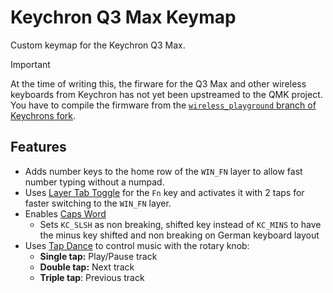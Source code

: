 # Keychron Q3 Max Keymap

Custom keymap for the Keychron Q3 Max.

> [!IMPORTANT]
> At the time of writing this, the firware for the Q3 Max and other wireless keyboards from Keychron has not yet been upstreamed to the QMK project. You have to compile the firmware from the [`wireless_playground` branch of Keychrons fork](https://github.com/Keychron/qmk_firmware/tree/wireless_playground).

## Features

* Adds number keys to the home row of the `WIN_FN` layer to allow fast number typing without a numpad.
* Uses [Layer Tab Toggle](https://docs.qmk.fm/feature_layers#switching-and-toggling-layers) for the `Fn` key and activates it with 2 taps for faster switching to the `WIN_FN` layer.
* Enables [Caps Word](https://docs.qmk.fm/features/caps_word)
    * Sets `KC_SLSH` as non breaking, shifted key instead of `KC_MINS` to have the minus key shifted and non breaking on German keyboard layout
* Uses [Tap Dance](https://docs.qmk.fm/features/tap_dance#tap-dance-a-single-key-can-do-3-5-or-100-different-things) to control music with the rotary knob:
    * **Single tap:** Play/Pause track
    * **Double tap:** Next track
    * **Triple tap**: Previous track